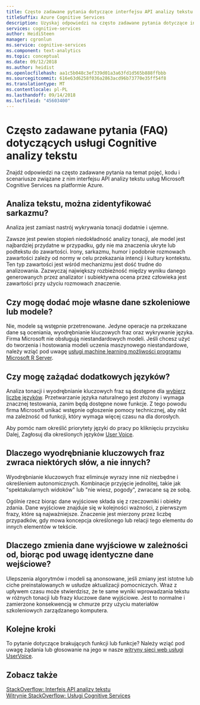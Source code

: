```yaml
---
title: Często zadawane pytania dotyczące interfejsu API analizy tekstu
titleSuffix: Azure Cognitive Services
description: Uzyskaj odpowiedzi na często zadawane pytania dotyczące interfejsu API analizy tekstu.
services: cognitive-services
author: HeidiSteen
manager: cgronlun
ms.service: cognitive-services
ms.component: text-analytics
ms.topic: conceptual
ms.date: 09/12/2018
ms.author: heidist
ms.openlocfilehash: aa1c5b048c3ef339d01a3a63fd1d565b888ffbbb
ms.sourcegitcommit: 616e63d6258f036a2863acd96b73770e35ff54f8
ms.translationtype: MT
ms.contentlocale: pl-PL
ms.lasthandoff: 09/14/2018
ms.locfileid: "45603400"
---
```

# <a name="frequently-asked-questions-faq-about-the-text-analytics-cognitive-service"></a>Często zadawane pytania (FAQ) dotyczących usługi Cognitive analizy tekstu

 Znajdź odpowiedzi na często zadawane pytania na temat pojęć, kodu i scenariusze związane z nim interfejsu API analizy tekstu usług Microsoft Cognitive Services na platformie Azure.

## <a name="can-text-analytics-identify-sarcasm"></a>Analiza tekstu, można zidentyfikować sarkazmu?

Analiza jest zamiast nastrój wykrywania tonacji dodatnie i ujemne.

Zawsze jest pewien stopień niedokładność analizy tonacji, ale model jest najbardziej przydatne w przypadku, gdy nie ma znaczenia ukryte lub podtekstu do zawartości. Irony, sarkazmu, humor i podobnie rozmowach zawartości zależy od normy w celu przekazania intencji i kultury kontekstu. Ten typ zawartości jest wśród mechanizmu jest dość trudne do analizowania. Zazwyczaj największy rozbieżność między wyniku danego generowanych przez analizator i subiektywna ocena przez człowieka jest zawartości przy użyciu rozmowach znaczenie.

## <a name="can-i-add-my-own-training-data-or-models"></a>Czy mogę dodać moje własne dane szkoleniowe lub modele?

Nie, modele są wstępnie przetrenowane. Jedyne operacje na przekazane dane są oceniania, wyodrębnianie kluczowych fraz oraz wykrywanie języka. Firma Microsoft nie obsługują niestandardowych modeli. Jeśli chcesz użyć do tworzenia i hostowania modeli uczenia maszynowego niestandardowe, należy wziąć pod uwagę [usługi machine learning możliwości programu Microsoft R Server](https://docs.microsoft.com/r-server/r/concept-what-is-the-microsoftml-package).

## <a name="can-i-request-additional-languages"></a>Czy mogę zażądać dodatkowych języków?

Analiza tonacji i wyodrębnianie kluczowych fraz są dostępne dla [wybierz liczbę języków](text-analytics-supported-languages.md). Przetwarzanie języka naturalnego jest złożony i wymaga znacznej testowania, zanim będą dostępne nowe funkcje. Z tego powodu firma Microsoft unikać wstępnie ogłoszenie pomocy technicznej, aby nikt ma zależność od funkcji, który wymaga więcej czasu na dla dorosłych. 

Aby pomóc nam określić priorytety języki do pracy po kliknięciu przycisku Dalej, Zagłosuj dla określonych języków [User Voice](https://cognitive.uservoice.com/forums/555922-text-analytics). 

## <a name="why-does-key-phrase-extraction-return-some-words-but-not-others"></a>Dlaczego wyodrębnianie kluczowych fraz zwraca niektórych słów, a nie innych?

Wyodrębnianie kluczowych fraz eliminuje wyrazy inne niż niezbędne i określeniem autonomicznych. Kombinacje przyjęcie jednolitej, takie jak "spektakularnych widoków" lub "nie wiesz, pogody", zwracane są ze sobą.

Ogólnie rzecz biorąc dane wyjściowe składa się z rzeczowniki i obiekty zdania. Dane wyjściowe znajduje się w kolejności ważności, z pierwszym frazy, które są najważniejsze. Znaczenie jest mierzony przez liczbę przypadków, gdy mowa koncepcja określonego lub relacji tego elementu do innych elementów w tekście.

## <a name="why-does-output-vary-given-identical-inputs"></a>Dlaczego zmienia dane wyjściowe w zależności od, biorąc pod uwagę identyczne dane wejściowe?

Ulepszenia algorytmów i modeli są anonsowane, jeśli zmiany jest istotne lub ciche preinstalowanych w usłudze aktualizacji pomocniczych. Wraz z upływem czasu może stwierdzisz, że te same wyniki wprowadzania tekstu w różnych tonacji lub frazy kluczowe dane wyjściowe. Jest to normalne i zamierzone konsekwencją w chmurze przy użyciu materiałów szkoleniowych zarządzanego komputera.

## <a name="next-steps"></a>Kolejne kroki

To pytanie dotyczące brakujących funkcji lub funkcje? Należy wziąć pod uwagę żądania lub głosowanie na jego w nasze [witryny sieci web usługi UserVoice](https://cognitive.uservoice.com/forums/555922-text-analytics).

## <a name="see-also"></a>Zobacz także

 [StackOverflow: Interfejs API analizy tekstu](https://stackoverflow.com/questions/tagged/text-analytics-api)   
 [Witrynie StackOverflow: Usługi Cognitive Services](http://stackoverflow.com/questions/tagged/microsoft-cognitive)
